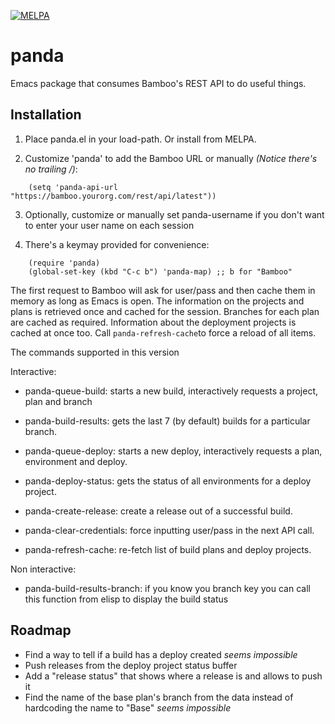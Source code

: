 [![MELPA](https://melpa.org/packages/panda-badge.svg)](https://melpa.org/#/panda)

# panda
Emacs package that consumes Bamboo's REST API to do useful things.


## Installation

1. Place panda.el in your load-path.  Or install from MELPA.
 
2. Customize 'panda' to add the Bamboo URL or manually _(Notice there's no
trailing /)_:
```elisp
    (setq 'panda-api-url "https://bamboo.yourorg.com/rest/api/latest"))          
```

3. Optionally, customize or manually set panda-username if you don't want to enter
your user name on each session

4. There's a keymay provided for convenience:
```elisp
    (require 'panda)
    (global-set-key (kbd "C-c b") 'panda-map) ;; b for "Bamboo"
```

The first request to Bamboo will ask for user/pass and then cache them in memory as
long as Emacs is open. The information on the projects and plans is retrieved once
and cached for the session. Branches for each plan are cached as required. Information
about the deployment projects is cached at once too. Call `panda-refresh-cache`to force a
reload of all items.

The commands supported in this version

Interactive:

* panda-queue-build: starts a new build, interactively requests a project,
                   plan and branch
* panda-build-results: gets the last 7 (by default) builds for a particular
                     branch.
* panda-queue-deploy: starts a new deploy, interactively requests a plan,
                    environment and deploy.
* panda-deploy-status: gets the status of all environments for a deploy
                     project.
* panda-create-release: create a release out of a successful build.

* panda-clear-credentials: force inputting user/pass in the next API call.

* panda-refresh-cache: re-fetch list of build plans and deploy projects.

Non interactive:

* panda-build-results-branch: if you know you branch key you can call this
                              function from elisp to display the build status

## Roadmap

* Find a way to tell if a build has a deploy created _seems impossible_
* Push releases from the deploy project status buffer
* Add a "release status" that shows where a release is and allows to push it
* Find the name of the base plan's branch from the data instead of hardcoding the name to "Base" _seems impossible_
